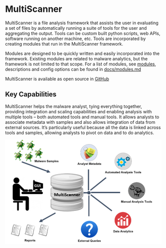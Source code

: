 MultiScanner
==============
MultiScanner is a file analysis framework that assists the user in evaluating a set
of files by automatically running a suite of tools for the user and aggregating the output.
Tools can be custom built python scripts, web APIs, software running on another machine, etc.
Tools are incorporated by creating modules that run in the MultiScanner framework.

Modules are designed to be quickly written and easily incorporated into the framework.
Existing modules are related to malware analytics, but the framework is not limited to that
scope. For a list of modules, see [modules](modules), descriptions and config
options can be found in [docs/modules.md](docs/modules.md)

MultiScanner is available as open source in [GitHub](https://github.com/mitre/multiscanner/tree/feature-celery)

Key Capabilities
----------------
MultiScanner helps the malware analyst, tying everything together, providing integration and scaling capabilities and enabling analysis with multiple tools – both automated tools and manual tools. It allows analysts to associate metadata with samples and also allows integration of data from external sources. It’s particularly useful because all the data is linked across tools and samples, allowing analysts to pivot on data and to do analytics. 

![overview](img/overview.png "Figure 1. Overview")

